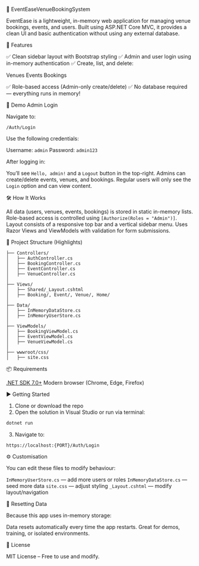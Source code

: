 📘 EventEaseVenueBookingSystem

EventEase is a lightweight, in-memory web application for managing venue bookings, events, and users. Built using ASP.NET Core MVC, it provides a clean UI and basic authentication without using any external database.



 🚀 Features

 ✅ Clean sidebar layout with Bootstrap styling
 ✅ Admin and user login using in-memory authentication
 ✅ Create, list, and delete:

   Venues
   Events
   Bookings

 ✅ Role-based access (Admin-only create/delete)
 ✅ No database required — everything runs in memory!



 🧪 Demo Admin Login

Navigate to:

```
/Auth/Login
```

Use the following credentials:

 Username: `admin`
 Password: `admin123`

After logging in:

 You’ll see `Hello, admin!` and a `Logout` button in the top-right.
 Admins can create/delete events, venues, and bookings.
 Regular users will only see the `Login` option and can view content.



 🛠️ How It Works

 All data (users, venues, events, bookings) is stored in static in-memory lists.
 Role-based access is controlled using `[Authorize(Roles = "Admin")]`.
 Layout consists of a responsive top bar and a vertical sidebar menu.
 Uses Razor Views and ViewModels with validation for form submissions.



 📂 Project Structure (Highlights)

```
├── Controllers/
│   ├── AuthController.cs
│   ├── BookingController.cs
│   ├── EventController.cs
│   ├── VenueController.cs
│
├── Views/
│   ├── Shared/_Layout.cshtml
│   ├── Booking/, Event/, Venue/, Home/
│
├── Data/
│   ├── InMemoryDataStore.cs
│   ├── InMemoryUserStore.cs
│
├── ViewModels/
│   ├── BookingViewModel.cs
│   ├── EventViewModel.cs
│   ├── VenueViewModel.cs
│
├── wwwroot/css/
│   ├── site.css
```



 📦 Requirements

 [.NET SDK 7.0+](https://dotnet.microsoft.com/en-us/download)
 Modern browser (Chrome, Edge, Firefox)



 ▶️ Getting Started

1. Clone or download the repo
2. Open the solution in Visual Studio or run via terminal:

```bash
dotnet run
```

3. Navigate to:

```
https://localhost:{PORT}/Auth/Login
```



 ⚙️ Customisation

You can edit these files to modify behaviour:

 `InMemoryUserStore.cs` — add more users or roles
 `InMemoryDataStore.cs` — seed more data
 `site.css` — adjust styling
 `_Layout.cshtml` — modify layout/navigation



 🧼 Resetting Data

Because this app uses in-memory storage:

 Data resets automatically every time the app restarts.
 Great for demos, training, or isolated environments.



 📄 License

MIT License – Free to use and modify.




